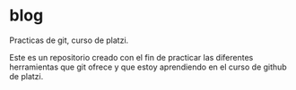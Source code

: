 # blog
Practicas de git, curso de platzi.

Este es un repositorio creado con el fin de practicar las diferentes herramientas que git ofrece y que estoy aprendiendo en el curso de github de platzi.
